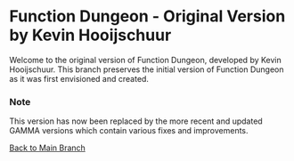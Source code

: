 # Function Dungeon - Original Version by Kevin Hooijschuur

Welcome to the original version of Function Dungeon, developed by Kevin Hooijschuur. This branch preserves the initial version of Function Dungeon as it was first envisioned and created.

### Note
This version has now been replaced by the more recent and updated GAMMA versions which contain various fixes and improvements.

[Back to Main Branch](https://github.com/smart-education-gamelab/function-dungeon)